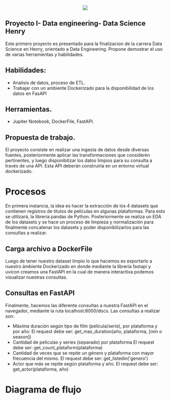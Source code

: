 <p align=center><img src=https://d31uz8lwfmyn8g.cloudfront.net/Assets/logo-henry-white-lg.png><p>
  
## Proyecto I- Data engineering- Data Science Henry

Este primero proyecto es presentado para la finalizacion de la carrera Data Science en Henry, orientado a Data Engineering. Propone demostrar el uso de varias herramientas y habilidades.

## Habilidades:
- Analisis de datos, proceso de ETL.
- Trabajar con un ambiente Dockerizado para la disponibilidad de los datos en FasAPI

## Herramientas.
- Jupiter Notebook, DockerFile, FastAPI.

## Propuesta de trabajo.
El proyecto consiste en realizar una ingesta de datos desde diversas fuentes, posteriormente aplicar las transformaciones que consideren pertinentes, y luego disponibilizar los datos limpios para su consulta a través de una API. Esta API deberán construirla en un entorno virtual dockerizado.

# Procesos
En primera instancia, la idea es hacer la extracción de los 4 datasets que contienen registros de titulos de películas en algunas plataformas. Para esto se utilizará, la libreria pandas de Python. Posteriormente se realiza un EDA  de los datasets y se hace un proceso de limpieza y normalización para finalmente concatenar los datasets y poder disponibilizarlos para las consultas a realizar.

## Carga archivo a DockerFile

Luego de tener nuestro dataset limpio lo que hacemos es exportarlo a nuestro ámbiente Dockerizado en donde mediante la librería fastapi y uvicon creamos una FastAPI en la cual de manera interactiva podemos visualizar nuestras consultas.

## Consultas en FastAPI

Finalmente, hacemos las diferente consultas a nuestra FastAPI en el navegador, mediante la ruta localhost:8000/docs. Las consultas a realizar son:

- Máxima duración según tipo de film (película/serie), por plataforma y por año: El request debe ser: get_max_duration(año, plataforma, [min o season])
- Cantidad de películas y series (separado) por plataforma El request debe ser: get_count_plataform(plataforma)
- Cantidad de veces que se repite un género y plataforma con mayor frecuencia del mismo. El request debe ser: get_listedin('genero')
- Actor que más se repite según plataforma y año. El request debe ser: get_actor(plataforma, año)

# Diagrama de flujo

